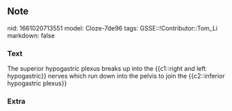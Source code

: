 ## Note
nid: 1661020713551
model: Cloze-7de96
tags: GSSE::!Contributor::Tom_Li
markdown: false

### Text
<div>
  The superior hypogastric plexus breaks up into the {{c1::right
  and left hypogastric}} nerves which run down into the pelvis to
  join the {{c2::inferior hypogastric plexus}}
</div>

### Extra

